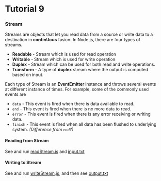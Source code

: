 # Tutorial 9

### Stream

Streams are objects that let you read data from a source or write data to a destination in **continUous** fasion. In Node.js, there are four types of streams.

* **Readable** - Stream which is used for read operation
* **Writable** - Stream which is used for write operation
* **Duplex** - Stream which can be used for both read and write operations.
* **Transform** - A type of **duplex** stream where the output is computed based on input.

Each type of Stream is an **EventEmitter** instance and throws several events at different instance of times. For example, some of the commonly used events are

* `data` - This event is fired when there is data available to read.
* `end` - This event is fired when there is no more data to read.
* `error` - This event is fired when there is any error receiving or writing data.
* `finish` - This event is fired when all data has been flushed to underlying system. *(Difference from `end`?)*

#### Reading from Stream

See and run [readStream.js](readStream.js) and [input.txt](input.txt)

#### Writing to Stream

See and run [writeStream.js](writeStream.js), and then see [output.txt](output.txt)